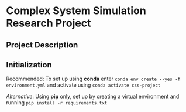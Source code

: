 # Complex System Simulation Research Project

## Project Description

## Initialization

Recommended: To set up using **conda** enter `conda env create --yes -f environment.yml` and activate using `conda activate css-project`

_Alternative_: Using **pip** only, set up by creating a virtual environment and running `pip install -r requirements.txt`